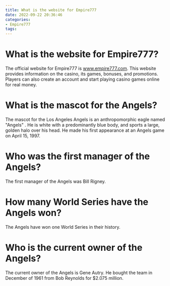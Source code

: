 ```yaml
---
title: What is the website for Empire777 
date: 2022-09-22 20:36:46
categories:
- Empire777
tags:
---
```



#  What is the website for Empire777? 

The official website for Empire777 is www.empire777.com. This website provides information on the casino, its games, bonuses, and promotions. Players can also create an account and start playing casino games online for real money.

#  What is the mascot for the Angels? 

The mascot for the Los Angeles Angels is an anthropomorphic eagle named "Angels" . He is white with a predominantly blue body, and sports a large, golden halo over his head. He made his first appearance at an Angels game on April 15, 1997.

#  Who was the first manager of the Angels? 

The first manager of the Angels was Bill Rigney.

#  How many World Series have the Angels won? 

The Angels have won one World Series in their history.

#  Who is the current owner of the Angels?

The current owner of the Angels is Gene Autry. He bought the team in December of 1961 from Bob Reynolds for $2.075 million.